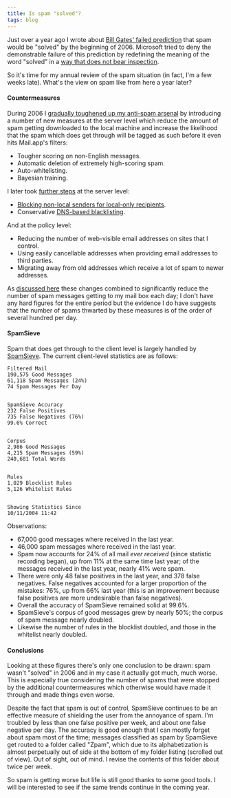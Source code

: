 ```yaml
---
title: Is spam "solved"?
tags: blog
---
```


Just over a year ago I wrote about [Bill Gates' failed prediction](http://www.wincent.com/a/about/wincent/weblog/archives/2006/01/spam_to_be_elim.php) that spam would be "solved" by the beginning of 2006. Microsoft tried to deny the demonstrable failure of this prediction by redefining the meaning of the word "solved" in a [way that does not bear inspection](http://www.wincent.com/a/about/wincent/weblog/archives/2006/01/spam_will_be_so.php).

So it's time for my annual review of the spam situation (in fact, I'm a few weeks late). What's the view on spam like from here a year later?

#### Countermeasures

During 2006 I [gradually toughened up my anti-spam arsenal](http://www.wincent.com/a/knowledge-base/archives/2006/06/clamping_down_o.php) by introducing a number of new measures at the server level which reduce the amount of spam getting downloaded to the local machine and increase the likelihood that the spam which does get through will be tagged as such before it even hits Mail.app's filters:

-   Tougher scoring on non-English messages.
-   Automatic deletion of extremely high-scoring spam.
-   Auto-whitelisting.
-   Bayesian training.

I later took [further steps](http://www.wincent.com/wiki/Combatting_spam) at the server level:

-   [Blocking non-local senders for local-only recipients](http://www.wincent.com/wiki/Blocking_non-local_senders_for_local-only_recipients).
-   Conservative [DNS-based blacklisting](http://www.wincent.com/wiki/DNS-based_blacklisting).

And at the policy level:

-   Reducing the number of web-visible email addresses on sites that I control.
-   Using easily cancellable addresses when providing email addresses to third parties.
-   Migrating away from old addresses which receive a lot of spam to newer addresses.

As [discussed here](http://www.wincent.com/wiki/Combatting_spam) these changes combined to significantly reduce the number of spam messages getting to my mail box each day; I don't have any hard figures for the entire period but the evidence I do have suggests that the number of spams thwarted by these measures is of the order of several hundred per day.

#### SpamSieve

Spam that does get through to the client level is largely handled by [SpamSieve](http://www.wincent.com/a/about/wincent/weblog/archives/2005/11/spamsieve_one_y.php). The current client-level statistics are as follows:

    Filtered Mail
    190,575 Good Messages
    61,118 Spam Messages (24%)
    74 Spam Messages Per Day


    SpamSieve Accuracy
    232 False Positives
    735 False Negatives (76%)
    99.6% Correct


    Corpus
    2,986 Good Messages
    4,215 Spam Messages (59%)
    240,681 Total Words


    Rules
    1,029 Blocklist Rules
    5,126 Whitelist Rules


    Showing Statistics Since
    10/11/2004 11:42

Observations:

-   67,000 good messages where received in the last year.
-   46,000 spam messages where received in the last year.
-   Spam now accounts for 24% of all mail _ever received_ (since statistic recording began), up from 11% at the same time last year; of the messages received in the last year, nearly 41% were spam.
-   There were only 48 false positives in the last year, and 378 false negatives. False negatives accounted for a larger proportion of the mistakes: 76%, up from 66% last year (this is an improvement because false positives are more undesirable than false negatives).
-   Overall the accuracy of SpamSieve remained solid at 99.6%.
-   SpamSieve's corpus of good messages grew by nearly 50%; the corpus of spam message nearly doubled.
-   Likewise the number of rules in the blocklist doubled, and those in the whitelist nearly doubled.

#### Conclusions

Looking at these figures there's only one conclusion to be drawn: spam wasn't "solved" in 2006 and in my case it actually got much, much worse. This is especially true considering the number of spams that were stopped by the additional countermeasures which otherwise would have made it through and made things even worse.

Despite the fact that spam is out of control, SpamSieve continues to be an effective measure of shielding the user from the annoyance of spam. I'm troubled by less than one false positive per week, and about one false negative per day. The accuracy is good enough that I can mostly forget about spam most of the time; messages classified as spam by SpamSieve get routed to a folder called "Zpam", which due to its alphabetization is almost perpetually out of side at the bottom of my folder listing (scrolled out of view). Out of sight, out of mind. I revise the contents of this folder about twice per week.

So spam is getting worse but life is still good thanks to some good tools. I will be interested to see if the same trends continue in the coming year.
